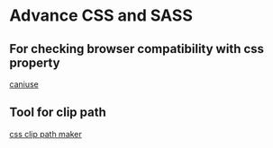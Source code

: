 # Advance CSS and SASS

## For checking browser compatibility with css property 

[caniuse](https://caniuse.com/)

## Tool for clip path

[css clip path maker](https://bennettfeely.com/clippy/)
